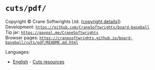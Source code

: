 # `cuts/pdf/`

Copyright © Crane Softwrights Ltd. ([copyright details](../../COPYRIGHT.md)])  
Development: [`https://github.com/CraneSoftwrights/board-baseball`](https://github.com/CraneSoftwrights/board-baseball)  
Tip jar: [`https://paypal.me/CraneSoftwrights`](https://paypal.me/CraneSoftwrights)  
Browser pages: [`https://cranesoftwrights.github.io/board-baseball/cuts/pdf/README.md.html`](https://cranesoftwrights.github.io/board-baseball/cuts/pdf/README.md.html)  

Languages:

- [English](../en/cuts.md) - [Cuts resources](../en/cuts.md)
